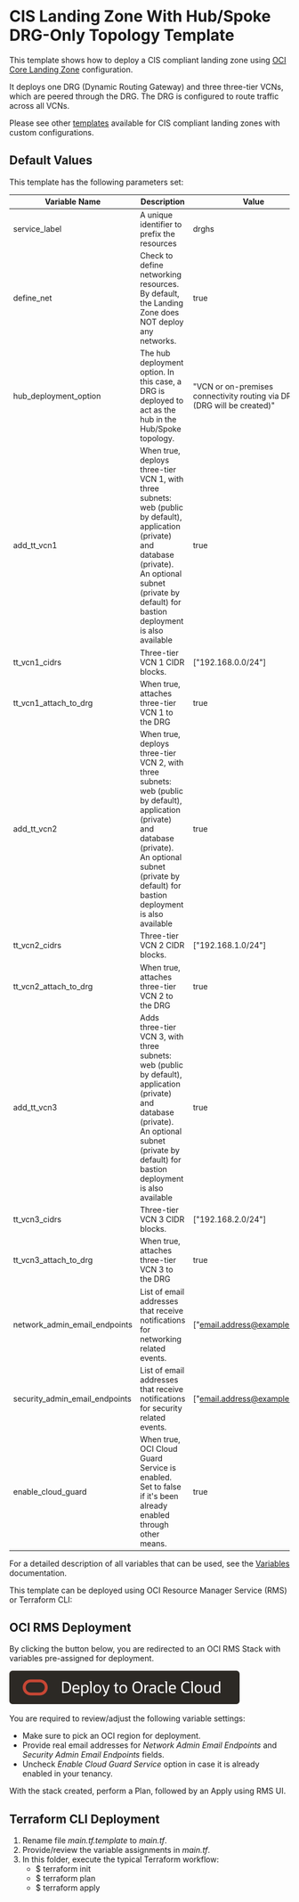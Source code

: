 # CIS Landing Zone With Hub/Spoke DRG-Only Topology Template

This template shows how to deploy a CIS compliant landing zone using [OCI Core Landing Zone](../../) configuration. 

It deploys one DRG (Dynamic Routing Gateway) and three three-tier VCNs, which are peered through the DRG. The DRG is configured to route traffic across all VCNs.

Please see other [templates](../../templates/) available for CIS compliant landing zones with custom configurations.

## Default Values

This template has the following parameters set: 

| Variable Name | Description | Value |
|---------------|-------------|-------|
| service_label | A unique identifier to prefix the resources | drghs |
| define_net | Check to define networking resources. By default, the Landing Zone does NOT deploy any networks.     | true |
| hub_deployment_option | The hub deployment option. In this case, a DRG is deployed to act as the hub in the Hub/Spoke topology. | "VCN or on-premises connectivity routing via DRG (DRG will be created)" |
| add_tt_vcn1 | When true, deploys three-tier VCN 1, with three subnets: web (public by default), application (private) and database (private). An optional subnet (private by default) for bastion deployment is also available     | true |
| tt_vcn1_cidrs | Three-tier VCN 1 CIDR blocks. | ["192.168.0.0/24"] |
| tt_vcn1_attach_to_drg | When true, attaches three-tier VCN 1 to the DRG | true |
| add_tt_vcn2 | When true, deploys three-tier VCN 2, with three subnets: web (public by default), application (private) and database (private). An optional subnet (private by default) for bastion deployment is also available     | true |
| tt_vcn2_cidrs | Three-tier VCN 2 CIDR blocks. | ["192.168.1.0/24"] |
| tt_vcn2_attach_to_drg | When true, attaches three-tier VCN 2 to the DRG | true |
| add_tt_vcn3 | Adds three-tier VCN 3, with three subnets: web (public by default), application (private) and database (private). An optional subnet (private by default) for bastion deployment is also available     | true |
| tt_vcn3_cidrs | Three-tier VCN 3 CIDR blocks. | ["192.168.2.0/24"] |
| tt_vcn3_attach_to_drg | When true, attaches three-tier VCN 3 to the DRG | true |
| network_admin_email_endpoints | List of email addresses that receive notifications for networking related events. | ["email.address@example.com"] |
| security_admin_email_endpoints | List of email addresses that receive notifications for security related events. | ["email.address@example.com"] |
| enable_cloud_guard | When true, OCI Cloud Guard Service is enabled. Set to false if it's been already enabled through other means. | true |

For a detailed description of all variables that can be used, see the [Variables](../../VARIABLES.md) documentation.

This template can be deployed using OCI Resource Manager Service (RMS) or Terraform CLI:

## OCI RMS Deployment

By clicking the button below, you are redirected to an OCI RMS Stack with variables pre-assigned for deployment. 

[![Deploy_To_OCI](../../images/DeployToOCI.svg)](https://cloud.oracle.com/resourcemanager/stacks/create?zipUrl=https://github.com/oci-landing-zones/terraform-oci-core-landingzone/archive/refs/heads/main.zip&zipUrlVariables={"service_label":"drghs","define_net":true,"hub_deployment_option":"VCN%20or%20on-premises%20connectivity%20routing%20via%20DRG%20(DRG%20will%20be%20created)","add_tt_vcn1":true,"tt_vcn1_cidrs":["192.168.0.0/24"],"tt_vcn1_attach_to_drg":true,"add_tt_vcn2":true,"tt_vcn2_cidrs":["192.168.1.0/24"],"tt_vcn2_attach_to_drg":true,"add_tt_vcn3":true,"tt_vcn3_cidrs":["192.168.2.0/24"],"tt_vcn3_attach_to_drg":true,"network_admin_email_endpoints":["email.address@example.com"],"security_admin_email_endpoints":["email.address@example.com"],"enable_cloud_guard":true})

You are required to review/adjust the following variable settings:
 - Make sure to pick an OCI region for deployment.
 - Provide real email addresses for *Network Admin Email Endpoints* and *Security Admin Email Endpoints* fields. 
 - Uncheck *Enable Cloud Guard Service* option in case it is already enabled in your tenancy.

With the stack created, perform a Plan, followed by an Apply using RMS UI.

## Terraform CLI Deployment

1. Rename file *main.tf.template* to *main.tf*. 
2. Provide/review the variable assignments in *main.tf*.
3. In this folder, execute the typical Terraform workflow:
    - $ terraform init
    - $ terraform plan
    - $ terraform apply